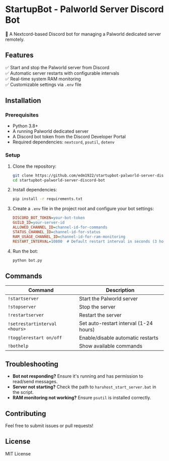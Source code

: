 
# StartupBot - Palworld Server Discord Bot

🚀 A Nextcord-based Discord bot for managing a Palworld dedicated server remotely.

## Features
✅ Start and stop the Palworld server from Discord  
✅ Automatic server restarts with configurable intervals  
✅ Real-time system RAM monitoring  
✅ Customizable settings via `.env` file  

## Installation

### Prerequisites
- Python 3.8+
- A running Palworld dedicated server
- A Discord bot token from the Discord Developer Portal
- Required dependencies: `nextcord`, `psutil`, `dotenv`

### Setup
1. Clone the repository:
   ```sh
   git clone https://github.com/edm1922/startupbot-palworld-server-discord-bot.git  
   cd startupbot-palworld-server-discord-bot  
   ```  
2. Install dependencies:
   ```sh
   pip install -r requirements.txt  
   ```  
3. Create a `.env` file in the project root and configure your bot settings:
   ```ini
   DISCORD_BOT_TOKEN=your-bot-token  
   GUILD_ID=your-server-id  
   ALLOWED_CHANNEL_ID=channel-id-for-commands  
   STATUS_CHANNEL_ID=channel-id-for-status  
   RAM_USAGE_CHANNEL_ID=channel-id-for-ram-monitoring  
   RESTART_INTERVAL=10800  # Default restart interval in seconds (3 hours)
   ```  
4. Run the bot:
   ```sh
   python bot.py  
   ```  

## Commands  
| Command | Description |
|---------|-------------|
| `!startserver` | Start the Palworld server |
| `!stopserver` | Stop the server |
| `!restartserver` | Restart the server |
| `!setrestartinterval <hours>` | Set auto-restart interval (1-24 hours) |
| `!togglerestart on/off` | Enable/disable automatic restarts |
| `!bothelp` | Show available commands |

## Troubleshooting  
- **Bot not responding?** Ensure it's running and has permission to read/send messages.  
- **Server not starting?** Check the path to `haruhost_start_server.bat` in the script.  
- **RAM monitoring not working?** Ensure `psutil` is installed correctly.  

## Contributing  
Feel free to submit issues or pull requests!  

## License  
MIT License  

